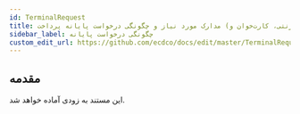 ```yaml
---
id: TerminalRequest
title: مدارک مورد نیاز و چگونگی درخواست پایانه پرداخت (درگاه پرداخت اینترنتی، کارت‌خوان و mPOS) دماوند
sidebar_label: چگونگی درخواست پایانه
custom_edit_url: https://github.com/ecdco/docs/edit/master/TerminalRequest.md
---
```


## مقدمه

این مستند به زودی آماده خواهد شد.
